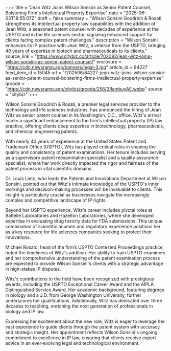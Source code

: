 +++
title = "Jean Witz Joins Wilson Sonsini as Senior Patent Counsel, Bolstering Firm's Intellectual Property Expertise"
date = "2025-06-03T18:55:07Z"
draft = false
summary = "Wilson Sonsini Goodrich & Rosati strengthens its intellectual property law capabilities with the addition of Jean Witz, a seasoned patent counsel with decades of experience at the USPTO and in the life sciences sector, signaling enhanced support for clients facing complex patent challenges."
description = "Wilson Sonsini enhances its IP practice with Jean Witz, a veteran from the USPTO, bringing 40 years of expertise in biotech and pharmaceuticals to its clients."
source_link = "https://www.citybiz.co/article/702082/jean-witz-joins-wilson-sonsini-as-senior-patent-counsel/"
enclosure = "https://cdn.newsramp.app/banners/legal-3.jpg"
article_id = 84227
feed_item_id = 15045
url = "/202506/84227-jean-witz-joins-wilson-sonsini-as-senior-patent-counsel-bolstering-firms-intellectual-property-expertise"
qrcode = "https://cdn.newsramp.app/citybiz/qrcode/256/3/lambuyAE.webp"
source = "citybiz"
+++

<p>Wilson Sonsini Goodrich & Rosati, a premier legal services provider to the technology and life sciences industries, has announced the hiring of Jean Witz as senior patent counsel in its Washington, D.C., office. Witz's arrival marks a significant enhancement to the firm's intellectual property (IP) law practice, offering clients deep expertise in biotechnology, pharmaceuticals, and chemical engineering patents.</p><p>With nearly 40 years of experience at the United States Patent and Trademark Office (USPTO), Witz has played critical roles in shaping the quality and consistency of patent examinations. Her tenure includes serving as a supervisory patent reexamination specialist and a quality assurance specialist, where her work directly impacted the rigor and fairness of the patent process in vital scientific domains.</p><p>Dr. Louis Lieto, who leads the Patents and Innovations Department at Wilson Sonsini, pointed out that Witz's intimate knowledge of the USPTO's inner workings and decision-making processes will be invaluable to clients. This insight is particularly crucial as businesses navigate the increasingly complex and competitive landscape of IP rights.</p><p>Beyond her USPTO experience, Witz's career includes pivotal roles at Battelle Laboratories and Hazelton Laboratories, where she developed expertise in evaluating drug toxicity data for FDA submissions. This unique combination of scientific acumen and regulatory experience positions her as a key resource for life sciences companies seeking to protect their innovations.</p><p>Michael Rosato, head of the firm’s USPTO Contested Proceedings practice, noted the timeliness of Witz's addition. Her ability to train USPTO examiners and her comprehensive understanding of the patent examination process are expected to provide Wilson Sonsini's clients with a strategic advantage in high-stakes IP disputes.</p><p>Witz's contributions to the field have been recognized with prestigious awards, including the USPTO Exceptional Career Award and the AIPLA Distinguished Service Award. Her academic background, featuring degrees in biology and a J.D. from George Washington University, further underscores her qualifications. Additionally, Witz has dedicated over three decades to teaching, enriching the next generation of professionals in biology and IP law.</p><p>Expressing her excitement about the new role, Witz is eager to leverage her vast experience to guide clients through the patent system with accuracy and strategic insight. Her appointment reflects Wilson Sonsini's ongoing commitment to excellence in IP law, ensuring that clients receive expert advice in an ever-evolving legal and technological environment.</p>